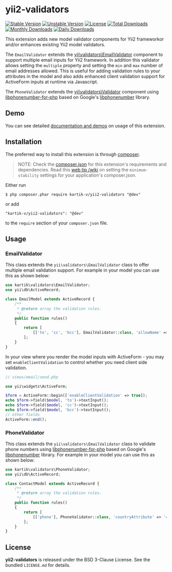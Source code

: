 yii2-validators
===============

[![Stable Version](https://poser.pugx.org/kartik-v/yii2-validators/v/stable)](https://packagist.org/packages/kartik-v/yii2-validators)
[![Unstable Version](https://poser.pugx.org/kartik-v/yii2-validators/v/unstable)](https://packagist.org/packages/kartik-v/yii2-validators)
[![License](https://poser.pugx.org/kartik-v/yii2-validators/license)](https://packagist.org/packages/kartik-v/yii2-validators)
[![Total Downloads](https://poser.pugx.org/kartik-v/yii2-validators/downloads)](https://packagist.org/packages/kartik-v/yii2-validators)
[![Monthly Downloads](https://poser.pugx.org/kartik-v/yii2-validators/d/monthly)](https://packagist.org/packages/kartik-v/yii2-validators)
[![Daily Downloads](https://poser.pugx.org/kartik-v/yii2-validators/d/daily)](https://packagist.org/packages/kartik-v/yii2-validators)

This extension adds new model validator components for Yii2 frameworkor and/or enhances existing Yii2 model validators. 

The `EmailValidator` extends the [yii\validators\EmailValidator](https://www.yiiframework.com/doc/api/2.0/yii-validators-emailvalidator)
component to support multiple email inputs for Yii2 framework. In addition this validator allows setting the `multiple` property and
setting the `min` and `max` number of email addresses allowed. This is useful for adding validation rules to your attributes
in the model and also adds enhanced client validation support for ActiveForm inputs at runtime via Javascript.

The `PhoneValidator` extends the [yii\validators\Validator](https://www.yiiframework.com/doc/api/2.0/yii-validators-validator) component
using [libphonenumber-for-php](https://github.com/giggsey/libphonenumber-for-php) based on Google's
[libphonenumber](https://github.com/googlei18n/libphonenumber) library.

## Demo
You can see detailed [documentation and demos](http://demos.krajee.com/validators) on usage of this extension.

## Installation

The preferred way to install this extension is through [composer](http://getcomposer.org/download/).

> NOTE: Check the [composer.json](https://github.com/kartik-v/yii2-validators/blob/master/composer.json) for this extension's requirements and dependencies. Read this [web tip /wiki](http://webtips.krajee.com/setting-composer-minimum-stability-application/) on setting the `minimum-stability` settings for your application's composer.json.

Either run

```
$ php composer.phar require kartik-v/yii2-validators "@dev"
```

or add

```
"kartik-v/yii2-validators": "@dev"
```

to the ```require``` section of your `composer.json` file.

## Usage

### EmailValidator

This class extends the `yii\validators\EmailValidator` class to offer multiple email validation support. For example in 
your model you can use this as shown below:

```php
use kartik\validators\EmailValidator;
use yii\db\ActiveRecord;

class EmailModel extends ActiveRecord {
    /**
     * @return array the validation rules.
     */
    public function rules()
    {
        return [
            [['to', 'cc', 'bcc'], EmailValidator::class, 'allowName' => true, 'enableIDN' => true, 'max' => 5],
        ];
    }
}
```

In your view where you render the model inputs with ActiveForm - you may set `enableClientValidation` to control whether you need client side validation.

```php
// views/email/send.php

use yii\widgets\ActiveForm;

$form = ActiveForm::begin(['enableClientValidation' => true]);
echo $form->field($model, 'to')->textInput();
echo $form->field($model, 'cc')->textInput();
echo $form->field($model, 'bcc')->textInput();
// other fields
ActiveForm::end();
```

### PhoneValidator

This class extends the `yii\validators\EmailValidator` class to validate phone numbers using
[libphonenumber-for-php](https://github.com/giggsey/libphonenumber-for-php) based on Google's
[libphonenumber](https://github.com/googlei18n/libphonenumber) library. For example in
your model you can use this as shown below:

```php
use kartik\validators\PhoneValidator;
use yii\db\ActiveRecord;

class ContactModel extends ActiveRecord {
    /**
     * @return array the validation rules.
     */
    public function rules()
    {
        return [
            [['phone'], PhoneValidator::class, 'countryAttribute' => 'country'],
        ];
    }
}
```
## License

**yii2-validators** is released under the BSD 3-Clause License. See the bundled `LICENSE.md` for details.